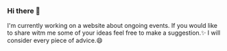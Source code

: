### Hi there 👋
I'm currently working on a website about ongoing events. If you would like to share witm me some of your ideas feel free to make a suggestion.✨ I will consider every piece of advice.😄



